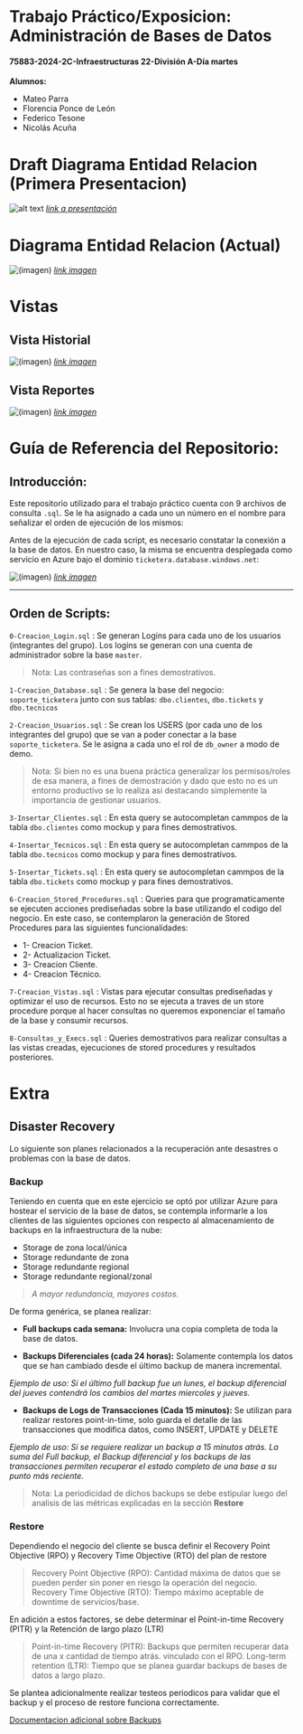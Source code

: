 # Trabajo Práctico/Exposicion: Administración de Bases de Datos
#### 75883-2024-2C-Infraestructuras 22-División A-Día martes

**Alumnos:**
- Mateo Parra
- Florencia Ponce de León 
- Federico Tesone
- Nicolás Acuña

# Draft Diagrama Entidad Relacion (Primera Presentacion) 
![alt text](https://i.imgur.com/ROF0WEs.png)
<i>[link a presentación](https://www.canva.com/design/DAGW156nKBs/-WWN8APy9T1_6QDJaYPv2Q/edit?utm_content=DAGW156nKBs&utm_campaign=designshare&utm_medium=link2&utm_source=sharebutton)</i>

# Diagrama Entidad Relacion (Actual)

![(imagen)](https://i.imgur.com/tOTKvp6.png)
<i>[link imagen](https://i.imgur.com/tOTKvp6.png)</i>

# Vistas

## Vista Historial

![(imagen)](https://i.imgur.com/Vh1oED5.png)
<i>[link imagen](https://i.imgur.com/Vh1oED5.png)</i>

## Vista Reportes

![(imagen)](https://i.imgur.com/sLxkgiz.png)
<i>[link imagen](https://i.imgur.com/sLxkgiz.png)</i>


# Guía de Referencia del Repositorio:

## Introducción:
Este repositorio utilizado para el trabajo práctico cuenta con 9 archivos de consulta `.sql`. Se le ha asignado a cada uno un número en el nombre para señalizar el orden de ejecución de los mismos:

Antes de la ejecución de cada script, es necesario constatar la conexión a la base de datos. En nuestro caso, la misma se encuentra desplegada como servicio en Azure bajo el dominio `ticketera.database.windows.net`:

![(imagen)](https://i.imgur.com/iL7YZZZ.png)
<i>[link imagen](https://i.imgur.com/iL7YZZZ.png)</i>

---

## Orden de Scripts:

`0-Creacion_Login.sql` : Se generan Logins para cada uno de los usuarios (integrantes del grupo). Los logins se generan con una cuenta de administrador sobre la base `master`.

> Nota: Las contraseñas son a fines demostrativos.

`1-Creacion_Database.sql` : Se genera la base del negocio: `soporte_ticketera` junto con sus tablas: `dbo.clientes`, `dbo.tickets` y `dbo.tecnicos`

`2-Creacion_Usuarios.sql` : Se crean los USERS (por cada uno de los integrantes del grupo) que se van a poder conectar a la base `soporte_ticketera`. Se le asigna a cada uno el rol de `db_owner` a modo de demo.

> Nota: Si bien no es una buena práctica generalizar los permisos/roles de esa manera, a fines de demostración y dado que esto no es un entorno productivo se lo realiza asi destacando simplemente la importancia de gestionar usuarios.

`3-Insertar_Clientes.sql` : En esta query se autocompletan cammpos de la tabla `dbo.clientes` como mockup y para fines demostrativos. 

`4-Insertar_Tecnicos.sql` : En esta query se autocompletan cammpos de la tabla `dbo.tecnicos` como mockup y para fines demostrativos. 

`5-Insertar_Tickets.sql` : En esta query se autocompletan cammpos de la tabla `dbo.tickets` como mockup y para fines demostrativos. 

`6-Creacion_Stored_Procedures.sql` : Queries para que programaticamente se ejecuten acciones prediseñadas sobre la base utilizando el codigo del negocio. En este caso, se contemplaron la generación de Stored Procedures para las siguientes funcionalidades:

- 1- Creacion Ticket.
- 2- Actualizacion Ticket.
- 3- Creacion Cliente.
- 4- Creacion Técnico.

`7-Creacion_Vistas.sql` : Vistas para ejecutar consultas prediseñadas y optimizar el uso de recursos. Esto no se ejecuta a traves de un store procedure porque al hacer consultas no queremos exponenciar el tamaño de la base y consumir recursos.

`8-Consultas_y_Execs.sql` : Queries demostrativos para realizar consultas a las vistas creadas, ejecuciones de stored procedures y resultados posteriores. 


# Extra

## Disaster Recovery

Lo siguiente son planes relacionados a la recuperación ante desastres o problemas con la base de datos. 

### Backup

Teniendo en cuenta que en este ejercicio se optó por utilizar Azure para hostear el servicio de la base de datos, se contempla informarle a los clientes de las siguientes opciones con respecto al almacenamiento de backups en la infraestructura de la nube:

- Storage de zona local/única
- Storage redundante de zona
- Storage redundante regional
- Storage redundante regional/zonal

> <i>A mayor redundancia, mayores costos.</i>

De forma genérica, se planea realizar:

- **Full backups cada semana:** Involucra una copia completa de toda la base de datos.

- **Backups Diferenciales (cada 24 horas):** Solamente contempla los datos que se han cambiado desde el último backup de manera incremental. 

*Ejemplo de uso: Si el último full backup fue un lunes, el backup diferencial del jueves contendrá los cambios del martes miercoles y jueves.*

- **Backups de Logs de Transacciones (Cada 15 minutos):**  Se utilizan para realizar restores point-in-time, solo guarda el detalle de las transacciones que modifica datos, como INSERT, UPDATE y DELETE

*Ejemplo de uso: Si se requiere realizar un backup a 15 minutos atrás. La suma del Full backup, el Backup diferencial y los backups de las transacciones permiten recuperar el estado completo de una base a su punto más reciente.*

> Nota: La periodicidad de dichos backups se debe estipular luego del analisis de las métricas explicadas en la sección **Restore**

### Restore

Dependiendo el negocio del cliente se busca definir el Recovery Point Objective (RPO) y Recovery Time Objective (RTO) del plan de restore

> Recovery Point Objective (RPO): Cantidad máxima de datos que se pueden perder sin poner en riesgo la operación del negocio.
> Recovery Time Objective (RTO): Tiempo máximo aceptable de downtime de servicios/base.

En adición a estos factores, se debe determinar el Point-in-time Recovery (PITR) y la Retención de largo plazo (LTR)

> Point-in-time Recovery (PITR): Backups que permiten recuperar data de una x cantidad de tiempo atrás. vinculado con el RPO.
> Long-term retention (LTR): Tiempo que se planea guardar backups de bases de datos a largo plazo.

Se plantea adicionalmente realizar testeos periodicos para validar que el backup y el proceso de restore funciona correctamente.

[Documentacion adicional sobre Backups](https://learn.microsoft.com/en-us/azure/azure-sql/database/automated-backups-overview?view=azuresql)